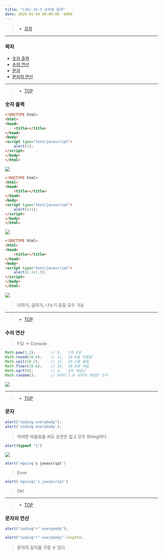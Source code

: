 ```yaml
---
title: "(JS) JS-3 숫자와 문자"
date: 2020-01-04 00:00:00 -0000
---
```


> * [강의](https://opentutorials.org/course/743/4647)

---

### 목차

* [숫자 출력](#숫자-출력)
* [수의 연산](#수의-연산)
* [문자](#문자)
* [문자의 연산](#문자의-연산)

---

> * [TOP](#목차)

### 숫자 출력

```html
<!DOCTYPE html>
<html>
<head>
	<title></title>
</head>
<body>
<script type="text/javascript">
	alert(1);
</script>
</body>
</html>
```

![](/file/image/JS-3_image1.png)

```html
<!DOCTYPE html>
<html>
<head>
	<title></title>
</head>
<body>
<script type="text/javascript">
	alert(1+1);
</script>
</body>
</html>
```

![](/file/image/JS-3_image2.png)

```html
<!DOCTYPE html>
<html>
<head>
	<title></title>
</head>
<body>
<script type="text/javascript">
	alert(1.2+1.3);
</script>
</body>
</html>
```

![](/file/image/JS-3_image3.png)

> 더하기, 곱하기, 나누기 등등 모두 가능

---

> * [TOP](#목차)

### 수의 연산

> F12 -> Console

```js
Math.pow(3,2);       // 9,   3의 2승 
Math.round(10.6);    // 11,  10.6을 반올림
Math.ceil(10.2);     // 11,  10.2를 올림
Math.floor(10.6);    // 10,  10.6을 내림
Math.sqrt(9);        // 3,   3의 제곱근
Math.random();       // 0부터 1.0 사이의 랜덤한 숫자
```

![](/file/image/JS-3_image4.png)

---

> * [TOP](#목차)

### 문자

```js
alert("coding everybody");
alert('coding everybody');
```

> 어떠한 따옴표를 써도 상관은 없고 모두 String이다.

```js
alert(typeof "1")
```

![](/file/image/JS-3_image5.png)

```js
alert('egoing's javascript')
```

> Error

```js
alert('egoing\'s javascript')
```

> Ok!

---

> * [TOP](#목차)

### 문자의 연산

```js
alert("coding"+" everybody");
```

```js
alert("coding"+" everybody".length);
```

> 문자의 길이를 구할 수 있다.